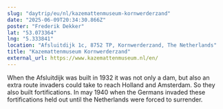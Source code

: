 ```yaml
---
slug: "daytrip/eu/nl/kazemattenmuseum-kornwerderzand"
date: "2025-06-09T20:34:30.866Z"
poster: "Frederik Dekker"
lat: "53.073364"
lng: "5.333841"
location: "Afsluitdijk 1c, 8752 TP, Kornwerderzand, The Netherlands"
title: "Kazemattenmuseum Kornwerderzand"
external_url: https://www.kazemattenmuseum.nl/en/
---
```

When the Afsluitdijk was built in 1932 it was not only a dam, but also an extra route invaders could take to reach Holland and Amsterdam. So they also built fortifications. In may 1940 when the Germans invaded these fortifications held out until the Netherlands were forced to surrender.